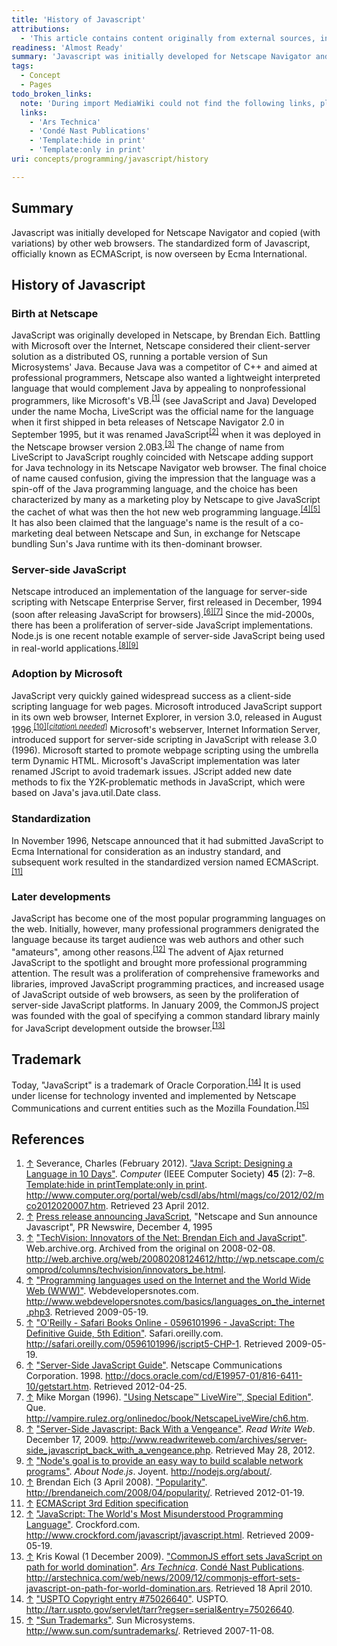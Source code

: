 ```yaml
---
title: 'History of Javascript'
attributions:
  - 'This article contains content originally from external sources, including ones licensed under the CC-BY-SA license. [![cc-by-sa-small-wpd.png](/assets/public/c/c8/cc-by-sa-small-wpd.png)](http://creativecommons.org/licenses/by-sa/3.0/us/)'
readiness: 'Almost Ready'
summary: 'Javascript was initially developed for Netscape Navigator and copied (with variations) by other web browsers.  The standardized form of Javascript, officially known as ECMAScript, is now overseen by Ecma International.'
tags:
  - Concept
  - Pages
todo_broken_links:
  note: 'During import MediaWiki could not find the following links, please fix and adjust this list.'
  links:
    - 'Ars Technica'
    - 'Condé Nast Publications'
    - 'Template:hide in print'
    - 'Template:only in print'
uri: concepts/programming/javascript/history

---
```

## Summary

Javascript was initially developed for Netscape Navigator and copied (with variations) by other web browsers. The standardized form of Javascript, officially known as ECMAScript, is now overseen by Ecma International.

## History of Javascript

### Birth at Netscape

JavaScript was originally developed in Netscape, by Brendan Eich. Battling with Microsoft over the Internet, Netscape considered their client-server solution as a distributed OS, running a portable version of Sun Microsystems' Java. Because Java was a competitor of C++ and aimed at professional programmers, Netscape also wanted a lightweight interpreted language that would complement Java by appealing to nonprofessional programmers, like Microsoft's VB.<sup>[[1]](#cite_note-1)</sup> (see JavaScript and Java) Developed under the name Mocha, LiveScript was the official name for the language when it first shipped in beta releases of Netscape Navigator 2.0 in September 1995, but it was renamed JavaScript<sup>[[2]](#cite_note-2)</sup> when it was deployed in the Netscape browser version 2.0B3.<sup>[[3]](#cite_note-techvision-3)</sup> The change of name from LiveScript to JavaScript roughly coincided with Netscape adding support for Java technology in its Netscape Navigator web browser. The final choice of name caused confusion, giving the impression that the language was a spin-off of the Java programming language, and the choice has been characterized by many as a marketing ploy by Netscape to give JavaScript the cachet of what was then the hot new web programming language.<sup>[[4]](#cite_note-4)[[5]](#cite_note-5)</sup> It has also been claimed that the language's name is the result of a co-marketing deal between Netscape and Sun, in exchange for Netscape bundling Sun's Java runtime with its then-dominant browser.

### Server-side JavaScript

Netscape introduced an implementation of the language for server-side scripting with Netscape Enterprise Server, first released in December, 1994 (soon after releasing JavaScript for browsers).<sup>[[6]](#cite_note-Newscape_JavaScript_Guide-1998-6)[[7]](#cite_note-Morgan-Netcape_LiveWire-7)</sup> Since the mid-2000s, there has been a proliferation of server-side JavaScript implementations. Node.js is one recent notable example of server-side JavaScript being used in real-world applications.<sup>[[8]](#cite_note-RWW-Server-Side-2009-12-17-8)[[9]](#cite_note-node.js-about-9)</sup>

### Adoption by Microsoft

JavaScript very quickly gained widespread success as a client-side scripting language for web pages. Microsoft introduced JavaScript support in its own web browser, Internet Explorer, in version 3.0, released in August 1996.<sup>[[10]](#cite_note-popularity-10)[*[<span title="This claim needs references to reliable sources">citation\\ needed</span>](http://en.wikipedia.org/wiki/Citation_needed)*]</sup> Microsoft's webserver, Internet Information Server, introduced support for server-side scripting in JavaScript with release 3.0 (1996). Microsoft started to promote webpage scripting using the umbrella term Dynamic HTML. Microsoft's JavaScript implementation was later renamed JScript to avoid trademark issues. JScript added new date methods to fix the Y2K-problematic methods in JavaScript, which were based on Java's java.util.Date class.

### Standardization

In November 1996, Netscape announced that it had submitted JavaScript to Ecma International for consideration as an industry standard, and subsequent work resulted in the standardized version named ECMAScript.<sup>[[11]](#cite_note-11)</sup>

### Later developments

JavaScript has become one of the most popular programming languages on the web. Initially, however, many professional programmers denigrated the language because its target audience was web authors and other such "amateurs", among other reasons.<sup>[[12]](#cite_note-12)</sup> The advent of Ajax returned JavaScript to the spotlight and brought more professional programming attention. The result was a proliferation of comprehensive frameworks and libraries, improved JavaScript programming practices, and increased usage of JavaScript outside of web browsers, as seen by the proliferation of server-side JavaScript platforms. In January 2009, the CommonJS project was founded with the goal of specifying a common standard library mainly for JavaScript development outside the browser.<sup>[[13]](#cite_note-13)</sup>

## Trademark

Today, "JavaScript" is a trademark of Oracle Corporation.<sup>[[14]](#cite_note-14)</sup> It is used under license for technology invented and implemented by Netscape Communications and current entities such as the Mozilla Foundation.<sup>[[15]](#cite_note-15)</sup>

## References

1.  <span class="mw-cite-backlink">[↑](#cite_ref-1)</span> <span class="reference-text"><span class="citation Journal">Severance, Charles (February 2012). ["Java Script: Designing a Language in 10 Days"](http://www.computer.org/portal/web/csdl/abs/html/mags/co/2012/02/mco2012020007.htm). *Computer* (IEEE Computer Society) **45** (2): 7–8. [Template:hide in print](/w/index.php?title=Template:hide_in_print&action=edit&redlink=1)[Template:only in print](/w/index.php?title=Template:only_in_print&action=edit&redlink=1)<span class="printonly">. <http://www.computer.org/portal/web/csdl/abs/html/mags/co/2012/02/mco2012020007.htm></span><span class="reference-accessdate">. Retrieved 23 April 2012</span>.</span><span class="Z3988" title="ctx_ver=Z39.88-2004&amp;rft_val_fmt=info%3Aofi%2Ffmt%3Akev%3Amtx%3Ajournal&amp;rft.genre=article&amp;rft.atitle=Java+Script%3A+Designing+a+Language+in+10+Days&amp;rft.jtitle=Computer&amp;rft.aulast=Severance&amp;rft.aufirst=Charles&amp;rft.au=Severance%2C%26%2332%3BCharles&amp;rft.date=February+2012&amp;rft.volume=45&amp;rft.issue=2&amp;rft.pages=7%E2%80%938&amp;rft.pub=IEEE+Computer+Society&amp;rft_id=info:doi/10.1109%2FMC.2012.57&amp;rft_id=http%3A%2F%2Fwww.computer.org%2Fportal%2Fweb%2Fcsdl%2Fabs%2Fhtml%2Fmags%2Fco%2F2012%2F02%2Fmco2012020007.htm&amp;rfr_id=info:sid/en.wikipedia.org:concepts/programming/javascript/history"><span style="display: none;"> </span></span></span>
2.  <span class="mw-cite-backlink">[↑](#cite_ref-2)</span> <span class="reference-text">[Press release announcing JavaScript](http://web.archive.org/web/20070916144913/http://wp.netscape.com/newsref/pr/newsrelease67.html), "Netscape and Sun announce Javascript", PR Newswire, December 4, 1995</span>
3.  <span class="mw-cite-backlink">[↑](#cite_ref-techvision_3-0)</span> <span class="reference-text"><span class="citation web">["TechVision: Innovators of the Net: Brendan Eich and JavaScript"](http://web.archive.org/web/20080208124612/http://wp.netscape.com/comprod/columns/techvision/innovators_be.html). Web.archive.org. Archived from the original on 2008-02-08<span class="printonly">. <http://web.archive.org/web/20080208124612/http://wp.netscape.com/comprod/columns/techvision/innovators_be.html></span>.</span><span class="Z3988" title="ctx_ver=Z39.88-2004&amp;rft_val_fmt=info%3Aofi%2Ffmt%3Akev%3Amtx%3Abook&amp;rft.genre=bookitem&amp;rft.btitle=TechVision%3A+Innovators+of+the+Net%3A+Brendan+Eich+and+JavaScript&amp;rft.atitle=&amp;rft.pub=Web.archive.org&amp;rft_id=http%3A%2F%2Fweb.archive.org%2Fweb%2F20080208124612%2Fhttp%3A%2F%2Fwp.netscape.com%2Fcomprod%2Fcolumns%2Ftechvision%2Finnovators_be.html&amp;rfr_id=info:sid/en.wikipedia.org:concepts/programming/javascript/history"><span style="display: none;"> </span></span></span>
4.  <span class="mw-cite-backlink">[↑](#cite_ref-4)</span> <span class="reference-text"><span class="citation web">["Programming languages used on the Internet and the World Wide Web (WWW)"](http://www.webdevelopersnotes.com/basics/languages_on_the_internet.php3). Webdevelopersnotes.com<span class="printonly">. <http://www.webdevelopersnotes.com/basics/languages_on_the_internet.php3></span><span class="reference-accessdate">. Retrieved 2009-05-19</span>.</span><span class="Z3988" title="ctx_ver=Z39.88-2004&amp;rft_val_fmt=info%3Aofi%2Ffmt%3Akev%3Amtx%3Abook&amp;rft.genre=bookitem&amp;rft.btitle=Programming+languages+used+on+the+Internet+and+the+World+Wide+Web+%28WWW%29&amp;rft.atitle=&amp;rft.pub=Webdevelopersnotes.com&amp;rft_id=http%3A%2F%2Fwww.webdevelopersnotes.com%2Fbasics%2Flanguages_on_the_internet.php3&amp;rfr_id=info:sid/en.wikipedia.org:concepts/programming/javascript/history"><span style="display: none;"> </span></span></span>
5.  <span class="mw-cite-backlink">[↑](#cite_ref-5)</span> <span class="reference-text"><span class="citation web">["O'Reilly - Safari Books Online - 0596101996 - JavaScript: The Definitive Guide, 5th Edition"](http://safari.oreilly.com/0596101996/jscript5-CHP-1). Safari.oreilly.com<span class="printonly">. <http://safari.oreilly.com/0596101996/jscript5-CHP-1></span><span class="reference-accessdate">. Retrieved 2009-05-19</span>.</span><span class="Z3988" title="ctx_ver=Z39.88-2004&amp;rft_val_fmt=info%3Aofi%2Ffmt%3Akev%3Amtx%3Abook&amp;rft.genre=bookitem&amp;rft.btitle=O%27Reilly+-+Safari+Books+Online+-+0596101996+-+JavaScript%3A+The+Definitive+Guide%2C+5th+Edition&amp;rft.atitle=&amp;rft.pub=Safari.oreilly.com&amp;rft_id=http%3A%2F%2Fsafari.oreilly.com%2F0596101996%2Fjscript5-CHP-1&amp;rfr_id=info:sid/en.wikipedia.org:concepts/programming/javascript/history"><span style="display: none;"> </span></span></span>
6.  <span class="mw-cite-backlink">[↑](#cite_ref-Newscape_JavaScript_Guide-1998_6-0)</span> <span class="reference-text"><span class="citation web">["Server-Side JavaScript Guide"](http://docs.oracle.com/cd/E19957-01/816-6411-10/getstart.htm). Netscape Communications Corporation. 1998<span class="printonly">. <http://docs.oracle.com/cd/E19957-01/816-6411-10/getstart.htm></span><span class="reference-accessdate">. Retrieved 2012-04-25</span>.</span><span class="Z3988" title="ctx_ver=Z39.88-2004&amp;rft_val_fmt=info%3Aofi%2Ffmt%3Akev%3Amtx%3Abook&amp;rft.genre=bookitem&amp;rft.btitle=Server-Side+JavaScript+Guide&amp;rft.atitle=&amp;rft.date=1998&amp;rft.pub=Netscape+Communications+Corporation&amp;rft_id=http%3A%2F%2Fdocs.oracle.com%2Fcd%2FE19957-01%2F816-6411-10%2Fgetstart.htm&amp;rfr_id=info:sid/en.wikipedia.org:concepts/programming/javascript/history"><span style="display: none;"> </span></span></span>
7.  <span class="mw-cite-backlink">[↑](#cite_ref-Morgan-Netcape_LiveWire_7-0)</span> <span class="reference-text"><span class="citation web">Mike Morgan (1996). ["Using Netscape™ LiveWire™, Special Edition"](http://vampire.rulez.org/onlinedoc/book/NetscapeLiveWire/ch6.htm). Que<span class="printonly">. <http://vampire.rulez.org/onlinedoc/book/NetscapeLiveWire/ch6.htm></span>.</span><span class="Z3988" title="ctx_ver=Z39.88-2004&amp;rft_val_fmt=info%3Aofi%2Ffmt%3Akev%3Amtx%3Abook&amp;rft.genre=bookitem&amp;rft.btitle=Using+Netscape%E2%84%A2+LiveWire%E2%84%A2%2C+Special+Edition&amp;rft.atitle=&amp;rft.aulast=Mike+Morgan&amp;rft.au=Mike+Morgan&amp;rft.date=1996&amp;rft.pub=Que&amp;rft_id=http%3A%2F%2Fvampire.rulez.org%2Fonlinedoc%2Fbook%2FNetscapeLiveWire%2Fch6.htm&amp;rfr_id=info:sid/en.wikipedia.org:concepts/programming/javascript/history"><span style="display: none;"> </span></span></span>
8.  <span class="mw-cite-backlink">[↑](#cite_ref-RWW-Server-Side-2009-12-17_8-0)</span> <span class="reference-text"><span class="citation web">["Server-Side Javascript: Back With a Vengeance"](http://www.readwriteweb.com/archives/server-side_javascript_back_with_a_vengeance.php). *Read Write Web*. December 17, 2009<span class="printonly">. <http://www.readwriteweb.com/archives/server-side_javascript_back_with_a_vengeance.php></span><span class="reference-accessdate">. Retrieved May 28, 2012</span>.</span><span class="Z3988" title="ctx_ver=Z39.88-2004&amp;rft_val_fmt=info%3Aofi%2Ffmt%3Akev%3Amtx%3Abook&amp;rft.genre=bookitem&amp;rft.btitle=Server-Side+Javascript%3A+Back+With+a+Vengeance&amp;rft.atitle=Read+Write+Web&amp;rft.date=December+17%2C+2009&amp;rft_id=http%3A%2F%2Fwww.readwriteweb.com%2Farchives%2Fserver-side_javascript_back_with_a_vengeance.php&amp;rfr_id=info:sid/en.wikipedia.org:concepts/programming/javascript/history"><span style="display: none;"> </span></span></span>
9.  <span class="mw-cite-backlink">[↑](#cite_ref-node.js-about_9-0)</span> <span class="reference-text"><span class="citation web">["Node's goal is to provide an easy way to build scalable network programs"](http://nodejs.org/about/). *About Node.js*. Joyent<span class="printonly">. <http://nodejs.org/about/></span>.</span><span class="Z3988" title="ctx_ver=Z39.88-2004&amp;rft_val_fmt=info%3Aofi%2Ffmt%3Akev%3Amtx%3Abook&amp;rft.genre=bookitem&amp;rft.btitle=Node%27s+goal+is+to+provide+an+easy+way+to+build+scalable+network+programs&amp;rft.atitle=About+Node.js&amp;rft.pub=Joyent&amp;rft_id=http%3A%2F%2Fnodejs.org%2Fabout%2F&amp;rfr_id=info:sid/en.wikipedia.org:concepts/programming/javascript/history"><span style="display: none;"> </span></span></span>
10. <span class="mw-cite-backlink">[↑](#cite_ref-popularity_10-0)</span> <span class="reference-text"><span class="citation web">Brendan Eich (3 April 2008). ["Popularity"](http://brendaneich.com/2008/04/popularity/)<span class="printonly">. <http://brendaneich.com/2008/04/popularity/></span><span class="reference-accessdate">. Retrieved 2012-01-19</span>.</span><span class="Z3988" title="ctx_ver=Z39.88-2004&amp;rft_val_fmt=info%3Aofi%2Ffmt%3Akev%3Amtx%3Abook&amp;rft.genre=bookitem&amp;rft.btitle=Popularity&amp;rft.atitle=&amp;rft.aulast=Brendan+Eich&amp;rft.au=Brendan+Eich&amp;rft.date=3+April+2008&amp;rft_id=http%3A%2F%2Fbrendaneich.com%2F2008%2F04%2Fpopularity%2F&amp;rfr_id=info:sid/en.wikipedia.org:concepts/programming/javascript/history"><span style="display: none;"> </span></span></span>
11. <span class="mw-cite-backlink">[↑](#cite_ref-11)</span> <span class="reference-text">[ECMAScript 3rd Edition specification](http://www.ecma-international.org/publications/files/ECMA-ST/Ecma-262.pdf)</span>
12. <span class="mw-cite-backlink">[↑](#cite_ref-12)</span> <span class="reference-text"><span class="citation web">["JavaScript: The World's Most Misunderstood Programming Language"](http://www.crockford.com/javascript/javascript.html). Crockford.com<span class="printonly">. <http://www.crockford.com/javascript/javascript.html></span><span class="reference-accessdate">. Retrieved 2009-05-19</span>.</span><span class="Z3988" title="ctx_ver=Z39.88-2004&amp;rft_val_fmt=info%3Aofi%2Ffmt%3Akev%3Amtx%3Abook&amp;rft.genre=bookitem&amp;rft.btitle=JavaScript%3A+The+World%27s+Most+Misunderstood+Programming+Language&amp;rft.atitle=&amp;rft.pub=Crockford.com&amp;rft_id=http%3A%2F%2Fwww.crockford.com%2Fjavascript%2Fjavascript.html&amp;rfr_id=info:sid/en.wikipedia.org:concepts/programming/javascript/history"><span style="display: none;"> </span></span></span>
13. <span class="mw-cite-backlink">[↑](#cite_ref-13)</span> <span class="reference-text"><span class="citation web">Kris Kowal (1 December 2009). ["CommonJS effort sets JavaScript on path for world domination"](http://arstechnica.com/web/news/2009/12/commonjs-effort-sets-javascript-on-path-for-world-domination.ars). *[Ars Technica](/w/index.php?title=Ars_Technica&action=edit&redlink=1)*. [Condé Nast Publications](/w/index.php?title=Cond%C3%A9_Nast_Publications&action=edit&redlink=1)<span class="printonly">. <http://arstechnica.com/web/news/2009/12/commonjs-effort-sets-javascript-on-path-for-world-domination.ars></span><span class="reference-accessdate">. Retrieved 18 April 2010</span>.</span><span class="Z3988" title="ctx_ver=Z39.88-2004&amp;rft_val_fmt=info%3Aofi%2Ffmt%3Akev%3Amtx%3Abook&amp;rft.genre=bookitem&amp;rft.btitle=CommonJS+effort+sets+JavaScript+on+path+for+world+domination&amp;rft.atitle=%5B%5BArs+Technica%5D%5D&amp;rft.aulast=Kris+Kowal&amp;rft.au=Kris+Kowal&amp;rft.date=1+December+2009&amp;rft.pub=%5B%5BCond%C3%A9+Nast+Publications%5D%5D&amp;rft_id=http%3A%2F%2Farstechnica.com%2Fweb%2Fnews%2F2009%2F12%2Fcommonjs-effort-sets-javascript-on-path-for-world-domination.ars&amp;rfr_id=info:sid/en.wikipedia.org:concepts/programming/javascript/history"><span style="display: none;"> </span></span></span>
14. <span class="mw-cite-backlink">[↑](#cite_ref-14)</span> <span class="reference-text"><span class="citation web">["USPTO Copyright entry \#75026640"](http://tarr.uspto.gov/servlet/tarr?regser=serial&entry=75026640). USPTO<span class="printonly">. <http://tarr.uspto.gov/servlet/tarr?regser=serial&entry=75026640></span>.</span><span class="Z3988" title="ctx_ver=Z39.88-2004&amp;rft_val_fmt=info%3Aofi%2Ffmt%3Akev%3Amtx%3Abook&amp;rft.genre=bookitem&amp;rft.btitle=USPTO+Copyright+entry+%2375026640&amp;rft.atitle=&amp;rft.pub=USPTO&amp;rft_id=http%3A%2F%2Ftarr.uspto.gov%2Fservlet%2Ftarr%3Fregser%3Dserial%26entry%3D75026640&amp;rfr_id=info:sid/en.wikipedia.org:concepts/programming/javascript/history"><span style="display: none;"> </span></span></span>
15. <span class="mw-cite-backlink">[↑](#cite_ref-15)</span> <span class="reference-text"><span class="citation web">["Sun Trademarks"](http://www.sun.com/suntrademarks/). Sun Microsystems<span class="printonly">. <http://www.sun.com/suntrademarks/></span><span class="reference-accessdate">. Retrieved 2007-11-08</span>.</span><span class="Z3988" title="ctx_ver=Z39.88-2004&amp;rft_val_fmt=info%3Aofi%2Ffmt%3Akev%3Amtx%3Abook&amp;rft.genre=bookitem&amp;rft.btitle=Sun+Trademarks&amp;rft.atitle=&amp;rft.pub=Sun+Microsystems&amp;rft_id=http%3A%2F%2Fwww.sun.com%2Fsuntrademarks%2F&amp;rfr_id=info:sid/en.wikipedia.org:concepts/programming/javascript/history"><span style="display: none;"> </span></span></span>
